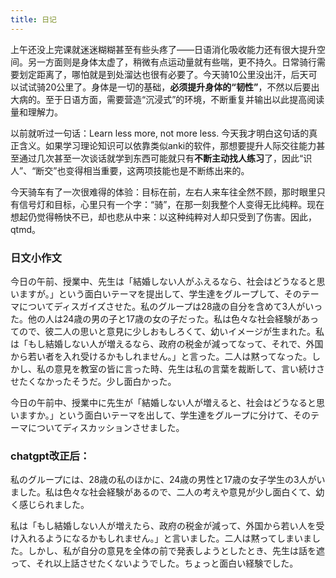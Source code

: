 ```yaml
---
title: 日记
---
```


上午还没上完课就迷迷糊糊甚至有些头疼了——日语消化吸收能力还有很大提升空间。另一方面则是身体太虚了，稍微有点运动量就有些喘，更不持久。日常骑行需要划定距离了，哪怕就是到处溜达也很有必要了。<!-- more -->今天骑10公里没出汗，后天可以试试骑20公里了。身体是一切的基础，**必须提升身体的“韧性”**，不然以后要出大病的。至于日语方面，需要营造“沉浸式”的环境，不断重复并输出以此提高阅读量和理解力。

以前就听过一句话：Learn less more, not more less. 今天我才明白这句话的真正含义。如果学习理论知识可以依靠类似anki的软件，那想要提升人际交往能力甚至通过几次甚至一次谈话就学到东西可能就只有**不断主动找人练习**了，因此“识人”、“断交”也变得相当重要，这两项技能也是不断练出来的。

今天骑车有了一次很难得的体验：目标在前，左右人来车往全然不顾，那时眼里只有信号灯和目标，心里只有一个字：“骑”，在那一刻我整个人变得无比纯粹。现在想起仍觉得畅快不已，却也悲从中来：以这种纯粹对人却只受到了伤害。因此，qtmd。

### 日文小作文
今日の午前、授業中、先生は「結婚しない人がふえるなら、社会はどうなると思いますが。」という面白いテーマを提出して、学生達をグループして、そのテーマについてディスガイズさせた。私のグループは28歳の自分を含めて3人がいった。他の人は24歳の男の子と17歳の女の子だった。私は色々な社会経験があってので、彼二人の思いと意見に少しおもしろくて、幼いイメージが生まれた。私は「もし結婚しない人が増えるなら、政府の税金が減ってなって、それで、外国から若い者を入れ受けるかもしれません。」と言った。二人は黙ってなった。しかし、私の意見を教室の皆に言った時、先生は私の言葉を裁断して、言い続けさせたくなかったそうだ。少し面白かった。

今日の午前中、授業中に先生が「結婚しない人が増えると、社会はどうなると思いますか。」という面白いテーマを出して、学生達をグループに分けて、そのテーマについてディスカッションさせました。


### chatgpt改正后：
私のグループには、28歳の私のほかに、24歳の男性と17歳の女子学生の3人がいました。私は色々な社会経験があるので、二人の考えや意見が少し面白くて、幼く感じられました。

私は「もし結婚しない人が増えたら、政府の税金が減って、外国から若い人を受け入れるようになるかもしれません。」と言いました。二人は黙ってしまいました。しかし、私が自分の意見を全体の前で発表しようとしたとき、先生は話を遮って、それ以上話させたくないようでした。ちょっと面白い経験でした。